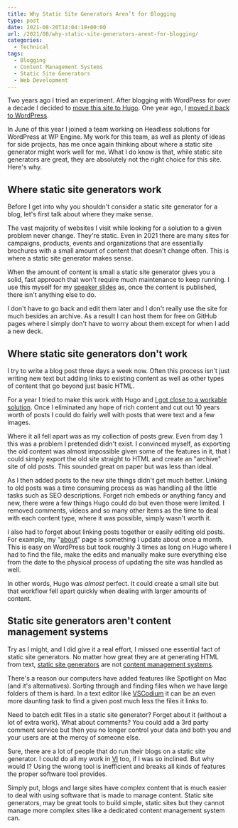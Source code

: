 ```yaml
---
title: Why Static Site Generators Aren’t for Blogging
type: post
date: 2021-08-20T14:04:19+00:00
url: /2021/08/why-static-site-generators-arent-for-blogging/
categories:
  - Technical
tags:
  - Blogging
  - Content Management Systems
  - Static Site Generators
  - Web Development
---
```


Two years ago I tried an experiment. After blogging with WordPress for over a decade I decided to [move this site to Hugo][1]. One year ago, I [moved it back to WordPress][2].

In June of this year I joined a team working on Headless solutions for WordPress at WP Engine. My work for this team, as well as plenty of ideas for side projects, has me once again thinking about where a static site generator might work well for me. What I do know is that, while static site generators are great, they are absolutely not the right choice for this site. Here's why.

## Where static site generators work

Before I get into why you shouldn't consider a static site generator for a blog, let's first talk about where they make sense.

The vast majority of websites I visit while looking for a solution to a given problem never change. They're static. Even in 2021 there are many sites for campaigns, products, events and organizations that are essentially brochures with a small amount of content that doesn't change often. This is where a static site generator makes sense.

When the amount of content is small a static site generator gives you a solid, fast approach that won't require much maintenance to keep running. I use this myself for my [speaker slides][3] as, once the content is published, there isn't anything else to do.

I don't have to go back and edit them later and I don't really use the site for much besides an archive. As a result I can host them for free on GitHub pages where I simply don't have to worry about them except for when I add a new deck.

## Where static site generators don't work

I try to write a blog post three days a week now. Often this process isn't just writing new text but adding links to existing content as well as other types of content that go beyond just basic HTML.

For a year I tried to make this work with Hugo and [I got close to a workable solution][4]. Once I eliminated any hope of rich content and cut out 10 years worth of posts I could do fairly well with posts that were text and a few images.

Where it all fell apart was as my collection of posts grew. Even from day 1 this was a problem I pretended didn't exist. I convinced myself, as exporting the old content was almost impossible given some of the features in it, that I could simply export the old site straight to HTML and create an "archive" site of old posts. This sounded great on paper but was less than ideal.

As I then added posts to the new site things didn't get much better. Linking to old posts was a time consuming process as was handling all the little tasks such as SEO descriptions. Forget rich embeds or anything fancy and new, there were a few things Hugo could do but even those were limited. I removed comments, videos and so many other items as the time to deal with each content type, where it was possible, simply wasn't worth it.

I also had to forget about linking posts together or easily editing old posts. For example, my "[about][5]" page is something I update about once a month. This is easy on WordPress but took roughly 3 times as long on Hugo where I had to find the file, make the edits and manually make sure everything else from the date to the physical process of updating the site was handled as well.

In other words, Hugo was _almost_ perfect. It could create a small site but that workflow fell apart quickly when dealing with larger amounts of content.

## Static site generators aren't content management systems

Try as I might, and I did give it a real effort, I missed one essential fact of static site generators. No matter how great they are at generating HTML from text, [static site generators][6] are not [content management systems][7].

There's a reason our computers have added features like Spotlight on Mac (and it's alternatives). Sorting through and finding files when we have large folders of them is hard. In a text editor like [VSCodium][8] it can be an even more daunting task to find a given post much less the files it links to.

Need to batch edit files in a static site generator? Forget about it (without a lot of extra work). What about comments? You could add a 3rd party comment service but then you no longer control your data and both you and your users are at the mercy of someone else.

Sure, there are a lot of people that do run their blogs on a static site generator. I could do all my work in [VI][9] too, if I was so inclined. But why would I? Using the wrong tool is inefficient and breaks all kinds of features the proper software tool provides.

Simply put, blogs and large sites have complex content that is much easier to deal with using software that is made to manage content. Static site generators, may be great tools to build simple, static sites but they cannot manage more complex sites like a dedicated content management system can.

 [1]: /2019/08/its-time-for-a-new-site/
 [2]: /2020/08/hello-wordpress-my-old-friend/
 [3]: https://slides.chriswiegman.com
 [4]: /2020/04/my-blogging-workflow-with-hugo/
 [5]: /about/
 [6]: https://en.wikipedia.org/wiki/Web_template_system#Static_site_generators
 [7]: https://en.wikipedia.org/wiki/Content_management_system
 [8]: https://vscodium.com
 [9]: https://en.wikipedia.org/wiki/Vi